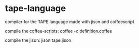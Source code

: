 # tape-language
compiler for the TAPE language made with jison and coffeescript

compile the coffee-scripts:
coffee -c definition.coffee

compile the jison:
jison tape.jison